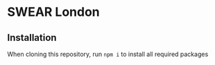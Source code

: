 # SWEAR London 

## Installation
When cloning this repository, run ```npm i``` to install all required packages